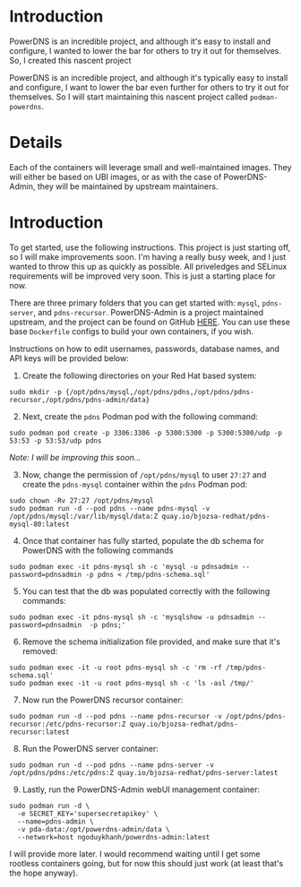 # Introduction
PowerDNS is an incredible project, and although it's easy to install and configure, I wanted to lower the bar for others to try it out for themselves. So, I created this nascent project   

PowerDNS is an incredible project, and although it's typically easy to install and configure, I want to lower the bar even further for others to try it out for themselves. So I will start maintaining this nascent project called `podman-powerdns`.

# Details
Each of the containers will leverage small and well-maintained images. They will either be based on UBI images, or as with the case of PowerDNS-Admin, they will be maintained by upstream maintainers.

# Introduction
To get started, use the following instructions. This project is just starting off, so I will make improvements soon. I'm having a really busy week, and I just wanted to throw this up as quickly as possible. All priveledges and SELinux requirements will be improved very soon. This is just a starting place for now.

There are three primary folders that you can get started with: `mysql`, `pdns-server`, and `pdns-recursor`. PowerDNS-Admin is a project maintained upstream, and the project can be found on GitHub [HERE](https://github.com/PowerDNS-Admin/PowerDNS-Admin). You can use these base `Dockerfile` configs to build your own containers, if you wish.

Instructions on how to edit usernames, passwords, database names, and API keys will be provided below:

1. Create the following directories on your Red Hat based system:
```
sudo mkdir -p {/opt/pdns/mysql,/opt/pdns/pdns,/opt/pdns/pdns-recursor,/opt/pdns/pdns-admin/data}
```

2. Next, create the `pdns` Podman pod with the following command:
```
sudo podman pod create -p 3306:3306 -p 5300:5300 -p 5300:5300/udp -p 53:53 -p 53:53/udp pdns
``` 
_Note: I will be improving this soon..._

3. Now, change the permission of `/opt/pdns/mysql` to user `27:27` and create the `pdns-mysql` container within the `pdns` Podman pod:
```
sudo chown -Rv 27:27 /opt/pdns/mysql
sudo podman run -d --pod pdns --name pdns-mysql -v /opt/pdns/mysql:/var/lib/mysql/data:Z quay.io/bjozsa-redhat/pdns-mysql-80:latest
```

4. Once that container has fully started, populate the db schema for PowerDNS with the following commands
```
sudo podman exec -it pdns-mysql sh -c 'mysql -u pdnsadmin --password=pdnsadmin -p pdns < /tmp/pdns-schema.sql'
```

5. You can test that the db was populated correctly with the following commands:
```
sudo podman exec -it pdns-mysql sh -c 'mysqlshow -u pdnsadmin --password=pdnsadmin  -p pdns;'
```

6. Remove the schema initialization file provided, and make sure that it's removed:
```
sudo podman exec -it -u root pdns-mysql sh -c 'rm -rf /tmp/pdns-schema.sql'
sudo podman exec -it -u root pdns-mysql sh -c 'ls -asl /tmp/'
```

7. Now run the PowerDNS recursor container:
```
sudo podman run -d --pod pdns --name pdns-recursor -v /opt/pdns/pdns-recursor:/etc/pdns-recursor:Z quay.io/bjozsa-redhat/pdns-recursor:latest
```

8. Run the PowerDNS server container:
```
sudo podman run -d --pod pdns --name pdns-server -v /opt/pdns/pdns:/etc/pdns:Z quay.io/bjozsa-redhat/pdns-server:latest
```

9. Lastly, run the PowerDNS-Admin webUI management container:
```
sudo podman run -d \
  -e SECRET_KEY='supersecretapikey' \
  --name=pdns-admin \
  -v pda-data:/opt/powerdns-admin/data \
  --network=host ngoduykhanh/powerdns-admin:latest
```

I will provide more later. I would recommend waiting until I get some rootless containers going, but for now this should just work (at least that's the hope anyway).
